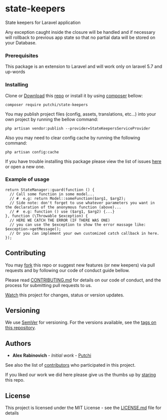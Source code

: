 # state-keepers

State keepers for Laravel application

Any exception caught inside the closure will be handled and if necessary will rollback to previous app state so that no partial data will be stored on your Database.  

### Prerequisites

This package is an extension to Laravel and will work only on laravel 5.7 and up-words 

### Installing

Clone or [Download](https://github.com/putchi/state-keepers/archive/master.zip) this [repo](https://github.com/putchi/state-keepers) 
or install it by using [composer](https://getcomposer.org/) bellow:

```
composer require putchi/state-keepers
```

You may publish project files (config, assets, translations, etc...) into your own project 
by running the bellow command:

```
php artisan vendor:publish --provider=StateKeepersServiceProvider
```

Also you may need to clear config cache by running the following command:

```
php artisan config:cache
```

If you have trouble installing this package please view the list of issues [here](https://github.com/putchi/state-keepers/issues) or open a new one.

### Example of usage

```
return StateManager::guard(function () {
  // Call some function in some model...
  // #  e.g: return Model::someFunction($arg1, $arg2);
  // Side note: don't forget to use whatever parameters you want in the declaration of the anonymous function (above)...
  // #  e.g: function () use ($arg1, $arg2) {...}
}, function (\Throwable $exception) {
  // HERE WE CATCH THE ERROR (IF THERE WAS ONE)
  // you can use the $exception to show the error massage like: $exception->getMessage();
  // Or you can implement your own customized catch callback in here.
});
```

## Contributing

You may [fork](https://github.com/putchi/state-keepers/fork) this repo or suggest new features (or new keepers) via pull requests and by following our code of conduct guide bellow.

Please read [CONTRIBUTING.md](https://gist.github.com/putchi/2e513d67249d6ea407da1bbaef1b8022) for details on our code of conduct, and the process for submitting pull requests to us.

[Watch](https://github.com/putchi/state-keepers/subscription) this project for changes, status or version updates.

## Versioning

We use [SemVer](http://semver.org/) for versioning. For the versions available, see the [tags on this repository](https://github.com/putchi/state-keepers/tags). 

## Authors

* **Alex Rabinovich** - *Initial work* - [Putchi](https://github.com/putchi)

See also the list of [contributors](https://github.com/putchi/state-keepers/contributors) who participated in this project.

If you liked our work we did here please give us the thumbs up by [staring](https://github.com/putchi/state-keepers) this repo.


## License

This project is licensed under the MIT License - see the [LICENSE.md](LICENSE.md) file for details

